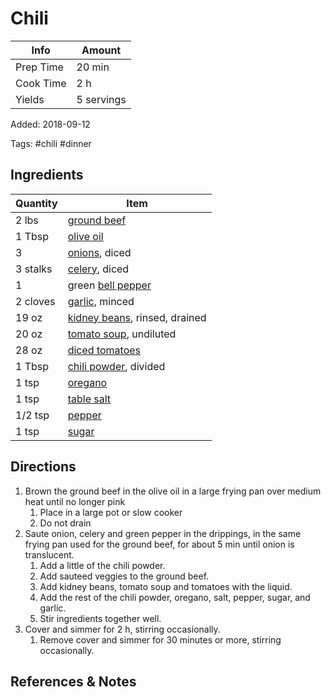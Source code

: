 # Chili

| Info      | Amount     |
| --------- | ---------- |
| Prep Time | 20 min     |
| Cook Time | 2 h        |
| Yields    | 5 servings |

Added: 2018-09-12

Tags: #chili #dinner

## Ingredients

| Quantity | Item                                                               |
| -------- | ------------------------------------------------------------------ |
| 2 lbs    | [ground beef](../_ingredients/ground%20beef.md)                    |
| 1 Tbsp   | [olive oil](../_ingredients/olive%20oil.md)                        |
| 3        | [onions](../_ingredients/onions.md), diced                         |
| 3 stalks | [celery](../_ingredients/celery.md), diced                         |
| 1        | green [bell pepper](../_ingredients/bell%20pepper.md)              |
| 2 cloves | [garlic](../_ingredients/garlic.md), minced                        |
| 19 oz    | [kidney beans](../_ingredients/kidney%20beans.md), rinsed, drained |
| 20 oz    | [tomato soup](../_ingredients/tomato-soup.md), undiluted           |
| 28 oz    | [diced tomatoes](../_ingredients/diced%20tomatoes.md)              |
| 1 Tbsp   | [chili powder](../_ingredients/chili%20powder.md), divided         |
| 1 tsp    | [oregano](../_ingredients/oregano.md)                              |
| 1 tsp    | [table salt](../_ingredients/table%20salt.md)                      |
| 1/2 tsp  | [pepper](../_ingredients/pepper.md)                                |
| 1 tsp    | [sugar](../_ingredients/sugar.md)                                  |

## Directions

1. Brown the ground beef in the olive oil in a large frying pan over medium heat until no longer pink
     1. Place in a large pot or slow cooker
     2. Do not drain
2. Saute onion, celery and green pepper in the drippings, in the same frying pan used for the ground beef, for about 5 min until onion is translucent.
      1. Add a little of the chili powder.
      2. Add sauteed veggies to the ground beef.
      3. Add kidney beans, tomato soup and tomatoes with the liquid.
      4. Add the rest of the chili powder, oregano, salt, pepper, sugar, and garlic.
      5. Stir ingredients together well.
3. Cover and simmer for 2 h, stirring occasionally.
     1. Remove cover and simmer for 30 minutes or more, stirring occasionally.

## References & Notes

[^1]: [Original recipe](https://www.geniuskitchen.com/recipe/tim-hortons-chili-446951)

[^2]: Could probably add starch or flour to thicken the chili

[^3]: Serve with ciabatta bun
